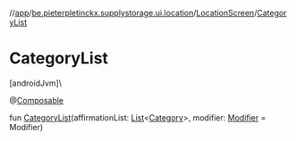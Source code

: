 //[app](../../../index.md)/[be.pieterpletinckx.supplystorage.ui.location](../index.md)/[LocationScreen](index.md)/[CategoryList](-category-list.md)

# CategoryList

[androidJvm]\

@[Composable](https://developer.android.com/reference/kotlin/androidx/compose/runtime/Composable.html)

fun [CategoryList](-category-list.md)(affirmationList: [List](https://kotlinlang.org/api/latest/jvm/stdlib/kotlin.collections/-list/index.html)&lt;[Category](../../be.pieterpletinckx.supplystorage.data/-category/index.md)&gt;, modifier: [Modifier](https://developer.android.com/reference/kotlin/androidx/compose/ui/Modifier.html) = Modifier)
